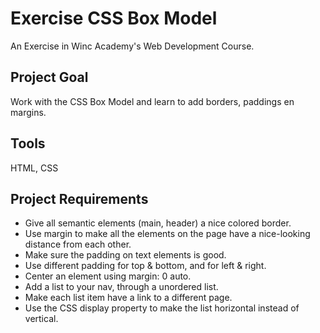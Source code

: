 # Exercise CSS Box Model
An Exercise in Winc Academy's Web Development Course.

## Project Goal
Work with the CSS Box Model and learn to add borders, paddings en margins.

## Tools
HTML, CSS

## Project Requirements
* Give all semantic elements (main, header) a nice colored border.
* Use margin to make all the elements on the page have a nice-looking distance from each other.
* Make sure the padding on text elements is good.
* Use different padding for top & bottom, and for left & right. 
* Center an element using margin: 0 auto.
* Add a list to your nav, through a unordered list.
* Make each list item have a link to a different page.
* Use the CSS display property to make the list horizontal instead of vertical. 
